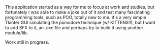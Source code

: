 This application started as a way for me to focus at work and
studies, but fortunately I was able to make a joke out of it and test many
fascinating programming tools, such as POO, totally new to me. It's a very simple Tkinter GUI 
simulating the pomodore technique (w/ KITTENS!!), but I want to add SFX 
to it, an .exe file and perhaps try to build it using another module/lib.

Work still in progress.
